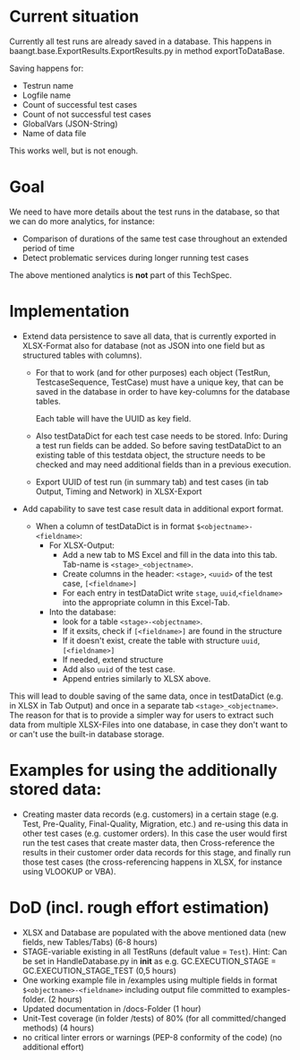 # Current situation

Currently all test runs are already saved in a database. This happens in baangt.base.ExportResults.ExportResults.py in
method exportToDataBase.

Saving happens for:
* Testrun name
* Logfile name
* Count of successful test cases
* Count of not successful test cases
* GlobalVars (JSON-String)
* Name of data file

This works well, but is not enough.

# Goal
We need to have more details about the test runs in the database, so that we can do more analytics, for instance:

* Comparison of durations of the same test case throughout an extended period of time
* Detect problematic services during longer running test cases

The above mentioned analytics is **not** part of this TechSpec.

# Implementation

* Extend data persistence to save all data, that is currently exported in XLSX-Format also for database
    (not as JSON into one field but as structured tables with columns).
    * For that to work (and for other purposes) each object (TestRun, TestcaseSequence, TestCase) must have a unique key, that can be saved in the database in order to have key-columns for the database tables.
        
         Each table will have the UUID as key field.
         
    * Also testDataDict for each test case needs to be stored. Info: During a test run fields can be added. So before
        saving testDataDict to an existing table of this testdata object, the structure needs to be checked and may need
        additional fields than in a previous execution.
    * Export UUID of test run (in summary tab) and test cases (in tab Output, Timing and Network) in XLSX-Export
         
* Add capability to save test case result data in additional export format.
    * When a column of testDataDict is in format ``$<objectname>-<fieldname>``:
        * For XLSX-Output:
           * Add a new tab to MS Excel and fill in the data into this tab. Tab-name is ``<stage>_<objectname>``. 
           * Create columns in the header: ``<stage>``, ``<uuid>`` of the test case, ``[<fieldname>]``
           * For each entry in testDataDict write ``stage``, ``uuid``,``<fieldname>`` into the appropriate column 
             in this Excel-Tab.
        * Into the database:
            * look for a table ``<stage>-<objectname>``.
            * If it exsits, check if ``[<fieldname>]`` are found in the structure
            * If it doesn't exist, create the table with structure ``uuid``, ``[<fieldname>]``
            * If needed, extend structure
            * Add also ``uuid`` of the test case.
            * Append entries similarly to XLSX above.
            
This will lead to double saving of the same data, once in testDataDict (e.g. in XLSX in Tab Output) and once in a separate
tab ``<stage>_<objectname>``. The reason for that is to provide a simpler way for users to extract such data from multiple
XLSX-Files into one database, in case they don't want to or can't use the built-in database storage.

# Examples for using the additionally stored data:
* Creating master data records (e.g. customers) in a certain stage (e.g. Test, Pre-Quality, Final-Quality, Migration, etc.)
  and re-using this data in other test cases (e.g. customer orders). In this case the user would first run the test cases
  that create master data, then Cross-reference the results in their customer order data records for this stage,
  and finally run those test cases (the cross-referencing happens in XLSX, for instance using VLOOKUP or VBA). 
            
# DoD (incl. rough effort estimation)

* XLSX and Database are populated with the above mentioned data (new fields, new Tables/Tabs) (6-8 hours)
* STAGE-variable existing in all TestRuns (default value = ``Test``). Hint: Can be set in HandleDatabase.py in __init__ 
  as e.g. GC.EXECUTION_STAGE = GC.EXECUTION_STAGE_TEST (0,5 hours)
* One working example file in /examples using multiple fields in format ``$<objectname>-<fieldname>`` including 
  output file committed to examples-folder. (2 hours)
* Updated documentation in /docs-Folder (1 hour)
* Unit-Test coverage (in folder /tests) of 80% (for all committed/changed methods) (4 hours)
* no critical linter errors or warnings (PEP-8 conformity of the code) (no additional effort)
